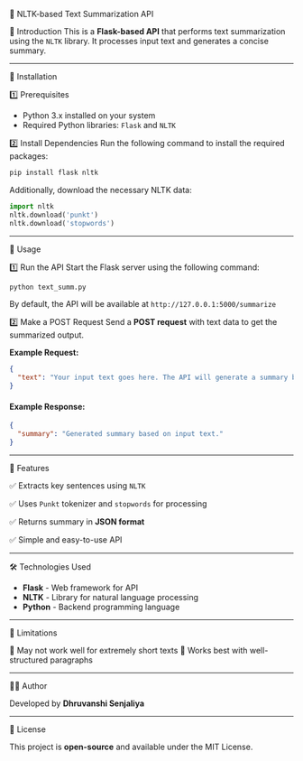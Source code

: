  📄 NLTK-based Text Summarization API

 📌 Introduction
This is a **Flask-based API** that performs text summarization using the `NLTK` library. It processes input text and generates a concise summary.

---

🔧 Installation

1️⃣ Prerequisites
- Python 3.x installed on your system
- Required Python libraries: `Flask` and `NLTK`

 2️⃣ Install Dependencies
Run the following command to install the required packages:
```bash
pip install flask nltk
```

Additionally, download the necessary NLTK data:
```python
import nltk
nltk.download('punkt')
nltk.download('stopwords')
```

---

🚀 Usage

 1️⃣ Run the API
Start the Flask server using the following command:
```bash
python text_summ.py
```
By default, the API will be available at `http://127.0.0.1:5000/summarize`

 2️⃣ Make a POST Request
Send a **POST request** with text data to get the summarized output.

 **Example Request:**
```json
{
  "text": "Your input text goes here. The API will generate a summary based on the text length."
}
```

#### **Example Response:**
```json
{
  "summary": "Generated summary based on input text."
}
```

---

 📌 Features
 
✅ Extracts key sentences using `NLTK`

✅ Uses `Punkt` tokenizer and `stopwords` for processing

✅ Returns summary in **JSON format**

✅ Simple and easy-to-use API

---

 🛠 Technologies Used
 
- **Flask** - Web framework for API
- **NLTK** - Library for natural language processing
- **Python** - Backend programming language

---

📌 Limitations

🚨 May not work well for extremely short texts
🚨 Works best with well-structured paragraphs

---

 👨‍💻 Author
 
Developed by **Dhruvanshi Senjaliya**

---

 📜 License
 
This project is **open-source** and available under the MIT License.



